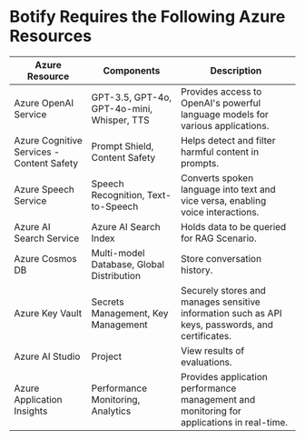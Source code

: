 # Botify Requires the Following Azure Resources

| Azure Resource                            | Components                   | Description                                         |
|-------------------------------------------|------------------------------|-----------------------------------------------------|
| Azure OpenAI Service                      | GPT-3.5, GPT-4o, GPT-4o-mini, Whisper, TTS| Provides access to OpenAI's powerful language models for various applications. |
| Azure Cognitive Services - Content Safety | Prompt Shield, Content Safety | Helps detect and filter harmful content in prompts. |
| Azure Speech Service                      | Speech Recognition, Text-to-Speech | Converts spoken language into text and vice versa, enabling voice interactions. |
| Azure AI Search Service                   | Azure AI Search Index | Holds data to be queried for RAG Scenario. |
| Azure Cosmos DB                           | Multi-model Database, Global Distribution | Store conversation history. |
| Azure Key Vault                           | Secrets Management, Key Management | Securely stores and manages sensitive information such as API keys, passwords, and certificates. |
| Azure AI Studio                           | Project    | View results of evaluations. |
| Azure Application Insights                | Performance Monitoring, Analytics | Provides application performance management and monitoring for applications in real-time. |
